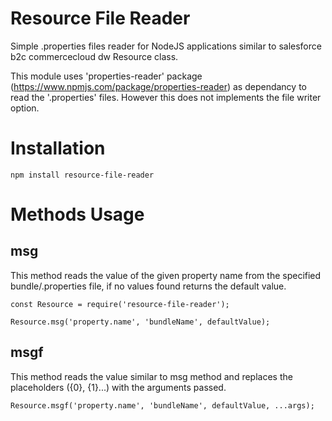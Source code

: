 # Resource File Reader
Simple .properties files reader for NodeJS applications similar to salesforce b2c commercecloud dw Resource class.

This module uses 'properties-reader' package (https://www.npmjs.com/package/properties-reader) as dependancy to read the '.properties' files. However this does not implements the file writer option.

# Installation

``
npm install resource-file-reader
``
# Methods Usage

## msg

This method reads the value of the given property name from the specified bundle/.properties file, if no values found returns the default value.
```
const Resource = require('resource-file-reader');

Resource.msg('property.name', 'bundleName', defaultValue);
```

## msgf

This method reads the value similar to msg method and replaces the placeholders ({0}, {1}...) with the arguments passed.
```
Resource.msgf('property.name', 'bundleName', defaultValue, ...args);
```
